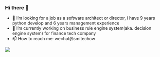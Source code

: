 ### Hi there 👋

<!--
**lovemyliwu/lovemyliwu** is a ✨ _special_ ✨ repository because its `README.md` (this file) appears on your GitHub profile.

Here are some ideas to get you started:

- 🔭 I’m currently working on ...
- 🌱 I’m currently learning ...
- 👯 I’m looking to collaborate on ...
- 🤔 I’m looking for help with ...
- 💬 Ask me about ...
- 📫 How to reach me: ...
- 😄 Pronouns: ...
- ⚡ Fun fact: ...
-->

- 🤔 I’m looking for a job as a software architect or director, i have 9 years python develop and 6 years management experience
- 🔭 I’m currently working on business rule engine system(aka. decision engine system) for finance tech company 
- 📫 How to reach me: wechat@smitechow

[![](https://github-readme-stats.vercel.app/api?username=lovemyliwu&count_private=true&theme=radical)](https://github-readme-stats.vercel.app/api?username=lovemyliwu&count_private=true&theme=radical)
